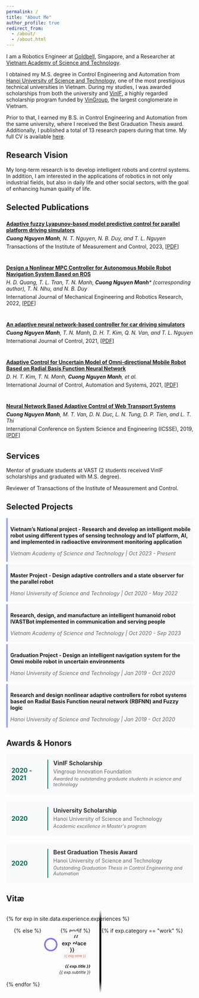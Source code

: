 ```yaml
---
permalink: /
title: "About Me"
author_profile: true
redirect_from: 
  - /about/
  - /about.html
---
```




I am a Robotics Engineer at [Goldbell](https://www.goldbell.com.sg/), Singapore, and a Researcher at [Vietnam Academy of Science and Technology](https://vast.gov.vn/web/vietnam-academy-of-science-and-technology/home).

I obtained my M.S. degree in Control Engineering and Automation from [Hanoi University of Science and Technology](https://hust.edu.vn/en/), one of the most prestigious technical universities in Vietnam. During my studies, I was awarded scholarships from both the university and [VinIF](https://vinif.org/en/), a highly regarded scholarship program funded by [VinGroup](https://vingroup.net/en), the largest conglomerate in Vietnam.

Prior to that, I earned my B.S. in Control Engineering and Automation from the same university, where I received the Best Graduation Thesis award. Additionally, I published a total of 13 research papers during that time.
My full CV is available [here](../files/Marcus_profile.pdf).


<!-- ## News -->

<!-- - **February 7, 2025:** I was admitted to Northeastern University Khoury College of Computer Science as a PhD student.
- **August 10, 2024:** I have extended my research internship in The Helping Hands Lab at Northeastern University until August 31, 2025.
- **June 30, 2024:** Our paper, "Loss Distillation via Gradient Matching for Point Cloud Completion with Weighted Chamfer Distance," has been accepted for an **Oral Presentation** at IEEE/RSJ IROS 2024.
- **May 1, 2024:** This summer, I will join The Helping Hands Lab at Northeastern University as a research intern to work on cutting-edge robotic projects focusing on manipulations and 3D vision. Our projects will collaborate closely with Boston Dynamic AI to tackle critical challenges in robotics.
- **January 31, 2024:** Our paper, "Vision-based FDM Printing for Fabricating Airtight Soft Actuators," has been accepted for an **Oral Presentation** at IEEE RoboSoft 2024. -->

## Research Vision

My long-term research is to develop intelligent robots and control systems. In addition, I am interested in the applications of robotics in not only industrial fields, but also in daily life and other social sectors, with the goal of enhancing human quality of life.

## Selected Publications

<div class="publications">
  <div class="publication">
    <p><a href="https://doi.org/10.1177/01423312221122470"><strong>Adaptive fuzzy Lyapunov-based model predictive control for parallel platform driving simulators</strong></a></p>
    <p><i><strong>Cuong Nguyen Manh</strong>, N. T. Nguyen, N. B. Duy, and T. L. Nguyen</i></p>
    <p>Transactions of the Institute of Measurement and Control, 2023, <a href="https://doi.org/10.1177/01423312221122470">[PDF]</a></p>
  </div>

  <div class="publication">
    <p><a href="https://doi.org/10.18178/ijmerr.11.6.379-388"><strong>Design a Nonlinear MPC Controller for Autonomous Mobile Robot Navigation System Based on ROS</strong></a></p>
    <p><i>H. D. Quang, T. L. Tran, T. N. Manh, <strong>Cuong Nguyen Manh</strong>* (corresponding author), T. N. Nhu, and N. B. Duy</i></p>
    <p>International Journal of Mechanical Engineering and Robotics Research, 2022, <a href="https://www.ijmerr.com/uploadfile/2022/0510/20220510115959828.pdf">[PDF]</a></p>
  </div>

  <div class="publication">
    <p><a href="https://doi.org/10.1080/00207179.2021.1980823"><strong>An adaptive neural network-based controller for car driving simulators</strong></a></p>
    <p><i><strong>Cuong Nguyen Manh</strong>, T. N. Manh, D. H. T. Kim, Q. N. Van, and T. L. Nguyen</i></p>
    <p>International Journal of Control, 2021, <a href="https://www.tandfonline.com/eprint/DU37KCQXKSRQTUKDFFIC/full?target=10.1080/00207179.2021.1980823">[PDF]</a></p>
  </div>

  <div class="publication">
    <p><a href="https://doi.org/10.1080/00207179.2021.1980823"><strong>Adaptive Control for Uncertain Model of Omni-directional Mobile Robot Based on Radial Basis Function Neural Network</strong></a></p>
    <p><i>D. H. T. Kim, T. N. Manh, <strong>Cuong Nguyen Manh</strong>, et al.</i></p>
    <p>International Journal of Control, Automation and Systems, 2021, <a href="https://doi.org/10.1007/s12555-019-1004-6">[PDF]</a></p>
  </div>

  <div class="publication">
    <p><a href="https://doi.org/10.1109/ICSSE.2019.8823550"><strong>Neural Network Based Adaptive Control of Web Transport Systems</strong></a></p>
    <p><i><strong>Cuong Nguyen Manh</strong>, M. T. Van, D. N. Duc, L. N. Tung, D. P. Tien, and L. T. Thi</i></p>
    <p>International Conference on System Science and Engineering (ICSSE), 2019, <a href="https://doi.org/10.1109/ICSSE.2019.8823550">[PDF]</a></p>
  </div>
</div>

## Services
Mentor of graduate students at VAST (2 students received VinIF scholarships and graduated with M.S. degree).

Reviewer of Transactions of the Institute of Measurement and Control.

## Selected Projects
<div class="research-container">
  <div class="research-item">
    <p><strong>Vietnam’s National project - Research and develop an intelligent mobile robot using
      different types of sensing technology and IoT platform, AI, and implemented in radioactive
      environment monitoring application</strong></p>
    <p class="research-meta">Vietnam Academy of Science and Technology | Oct 2023 - Present</p>
  </div>

  <div class="research-item">
    <p><strong>Master Project - Design adaptive controllers and a state observer for the parallel robot</strong></p>
    <p class="research-meta">Hanoi University of Science and Technology | Oct 2020 - May 2022</p>
  </div>

  <div class="research-item">
    <p><strong>Research, design, and manufacture an intelligent humanoid robot IVASTBot implemented
      in communication and serving people</strong></p>
    <p class="research-meta">Vietnam Academy of Science and Technology | Oct 2020 - Sep 2023</p>
  </div>

  <div class="research-item">
    <p><strong>Graduation Project - Design an intelligent navigation system for the Omni mobile robot
      in uncertain environments</strong></p>
    <p class="research-meta">Hanoi University of Science and Technology | Jan 2019 - Oct 2020</p>
  </div>

  <div class="research-item">
    <p><strong>Research and design nonlinear adaptive controllers for robot systems based on Radial
      Basis Function neural network (RBFNN) and Fuzzy logic</strong></p>
    <p class="research-meta">Hanoi University of Science and Technology | Jan 2019 - Oct 2020</p>
  </div>
</div>

## Awards & Honors

<div class="awards-container">
  <div class="award-item">
    <div class="award-year">2020 - 2021</div>
    <div class="award-content">
      <h4>VinIF Scholarship</h4>
      <p>Vingroup Innovation Foundation</p>
      <p class="award-desc">Awarded to outstanding graduate students in science and technology</p>
    </div>
  </div>

  <div class="award-item">
    <div class="award-year">2020</div>
    <div class="award-content">
      <h4>University Scholarship</h4>
      <p>Hanoi University of Science and Technology</p>
      <p class="award-desc">Academic excellence in Master's program</p>
    </div>
  </div>

  <div class="award-item">
    <div class="award-year">2020</div>
    <div class="award-content">
      <h4>Best Graduation Thesis Award</h4>
      <p>Hanoi University of Science and Technology</p>
      <p class="award-desc">Outstanding Graduation Thesis in Control Engineering and Automation</p>
    </div>
  </div>


</div>


## Vitæ
<div class="cv" id="resume">
  <!-- The Timeline -->
  <ul class="timeline">
    {% for exp in site.data.experience.experiences %}
    <li>
      {% if exp.category == "work" %}
      <div class="direction-l">
      {% else %}
      <div class="direction-r">
      {% endif %}
        <div class="flag-wrapper">
          <span class="flag">{{ exp.place }}</span>
          <span class="time-wrapper"><span class="time">{{ exp.time }}</span></span>
        </div>
        <div class="desc"><b>{{ exp.title }}</b> <br/> {{ exp.subtitle }}</div>
      </div>
    </li>
    {% endfor %}
  </ul>
</div>

<style>
  .selected-publications {
    margin-top: 20px;
  }
  .publication {
    margin-bottom: 30px;
    overflow: hidden;
  }
  .publication h4 {
    margin-bottom: 5px;
  }
  .publication p {
    margin: 5px 0;
  }
  .publication img {
    border: 1px solid #ddd;
  }
</style>

<style>
/* Timeline */
.timeline {
  position: relative;
  width: 100%;
  max-width: 1140px;
  margin: 0 auto;
  padding: 15px 0;
}

.timeline::after {
  content: '';
  position: absolute;
  width: 5px;
  background: linear-gradient(to bottom, 
    rgba(0,110,81,0) 0%,
    rgb(5, 5, 5) 15%,
    rgb(0, 0, 0) 85%,
    rgba(0,110,81,0) 100%);
  top: 0;
  bottom: 0;
  left: 50%;
  margin-left: -1px;
}

.timeline li {
  padding: 15px 0;
  list-style-type: none;
}

.timeline li:after {
  content: "";
  display: block;
  clear: both;
}

.direction-l {
  position: relative;
  width: 45%; 
  float: left;
  text-align: right;
  margin-right: 30px; 
}

.direction-r {
  position: relative;
  width: 45%; 
  float: right;
  margin-left: 30px;  
}

.flag-wrapper {
  position: relative;
  display: inline-block;
  text-align: center;
  margin: 0 20px; 
}

.flag {
  position: relative;
  display: inline;
  background: rgb(248,248,248);
  padding: 6px 10px;
  border-radius: 5px;
  font-weight: 600;
  text-align: left;
}

.direction-l .flag:before,
.direction-r .flag:before {
  position: absolute;
  top: 50%;
  right: -68px;
  content: ' ';
  display: block;
  width: 12px;
  height: 12px;
  margin-top: -10px;
  background: #fff;
  border-radius: 50%;
  border: 8px solid rgb(251, 251, 251);
  z-index: 10;
  box-shadow: 0 0 0 4px rgba(127, 115, 239, 0.99);
  transition: all 0.3s ease;
}

.direction-l .flag:hover:before,
.direction-r .flag:hover:before {
  background: #006E51;
  box-shadow: 0 0 0 8px rgba(0,110,81,0.1);
}

.direction-r .flag:before {
  left: -65px;
}

.time-wrapper {
  display: inline;
  line-height: 1em;
  font-size: 0.66666em;
  color: rgb(250,80,80);
  vertical-align: middle;
}

.direction-l .time-wrapper {
  float: left;
}

.direction-r .time-wrapper {
  float: right;
}

.time {
  display: inline-block;
  padding: 4px 6px;
  background: rgb(248,248,248);
}

.desc {
  margin: 1em 0.75em 0 0;
  font-size: 0.77777em;
  font-style: italic;
  line-height: 1.5em;
}

.direction-r .desc {
  margin: 1em 0 0 0.75em;
}

/* Mobile */
@media screen and (max-width: 660px) {
  .timeline::after {
    left: 31px;
  }

  .timeline li {
    padding: 1em 0;
  }

  .direction-l,
  .direction-r {
    float: none;
    width: 100%;
    text-align: left;
  }

  .flag-wrapper {
    text-align: left;
  }

  .flag {
    background: rgb(255,255,255);
    z-index: 15;
  }

  .direction-l .flag:before,
  .direction-r .flag:before {
    position: absolute;
    top: -30px;
    left: 35px;
    content: ' ';
    display: block;
    width: 12px;
    height: 12px;
    margin-top: -10px;
    background: #fff;
    border-radius: 10px;
    border: 4px solid #006E51;
    z-index: 10;
  }

  .direction-l .time-wrapper,
  .direction-r .time-wrapper {
    float: none;
    display: block;
    margin: 0.6em 0 0 0;
  }
}
</style>

<style>
.research-container {
  max-width: 900px;
  margin: 0 auto;
}

.research-item {
  margin-bottom: 0.5em;
  padding: 0.5em;
  border-left: 4px solid rgb(151, 159, 245);
  background: #f8f9fa;
  border-radius: 0 5px 5px 0;
}

.research-item h3 {
  margin: 0 0 0.5em 0;
  color: #333;
  font-size: 1.2em;
}

.research-meta {
  color: #666;
  font-style: italic;
  margin: 0.5em 0;
}

.research-supervisor {
  color: #006E51;
  font-weight: 500;
  margin: 0.5em 0;
}

.research-item ul {
  margin: 1em 0 0 0;
  padding-left: 1.5em;
}

.research-item li {
  margin-bottom: 0.5em;
  line-height: 1.4;
}
</style>

<style>
.awards-container {
  max-width: 800px;
  margin: 0 auto;
}

.award-item {
  display: flex;
  margin-bottom: 1.5em;
  padding: 1em;
  background: #f8f9fa;
  border-radius: 5px;
  transition: transform 0.2s ease;
}

.award-item:hover {
  transform: translateX(5px);
}

.award-year {
  flex: 0 0 80px;
  font-size: 1.2em;
  font-weight: bold;
  color: #006E51;
  padding-right: 1em;
  border-right: 2px solid #006E51;
  display: flex;
  align-items: center;
}

.award-content {
  flex: 1;
  padding-left: 1em;
}

.award-content h4 {
  margin: 0;
  color: #333;
  font-size: 1.1em;
}

.award-content p {
  margin: 0.3em 0;
  color: #666;
}

.award-desc {
  font-style: italic;
  font-size: 0.9em;
}

@media (max-width: 600px) {
  .award-item {
    flex-direction: column;
  }
  
  .award-year {
    border-right: none;
    border-bottom: 2px solid #006E51;
    padding: 0 0 0.5em 0;
    margin-bottom: 0.5em;
  }
  
  .award-content {
    padding-left: 0;
  }
}
</style>